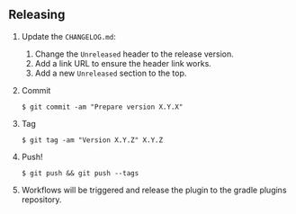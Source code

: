 ## Releasing

1. Update the `CHANGELOG.md`:
   1. Change the `Unreleased` header to the release version.
   2. Add a link URL to ensure the header link works.
   3. Add a new `Unreleased` section to the top.

2. Commit

   ```
   $ git commit -am "Prepare version X.Y.X"
   ```

3. Tag

   ```
   $ git tag -am "Version X.Y.Z" X.Y.Z
   ```

4. Push!

   ```
   $ git push && git push --tags
   ```

5. Workflows will be triggered and release the plugin to the gradle plugins repository.